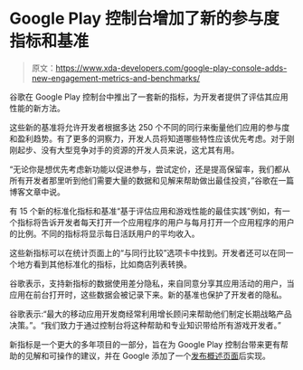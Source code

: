 # Google Play 控制台增加了新的参与度指标和基准

> 原文：<https://www.xda-developers.com/google-play-console-adds-new-engagement-metrics-and-benchmarks/>

谷歌在 Google Play 控制台中推出了一套新的指标，为开发者提供了评估其应用性能的新方法。

这些新的基准将允许开发者根据多达 250 个不同的同行来衡量他们应用的参与度和盈利趋势。有了更多的洞察力，开发人员将知道哪些特性应该优先考虑。对于刚刚起步、没有大型竞争对手的资源的开发人员来说，这尤其有用。

“无论你是想优先考虑新功能以促进参与，尝试定价，还是提高保留率，我们都从所有开发者那里听到他们需要大量的数据和见解来帮助做出最佳投资，”谷歌在一篇博客文章中说。

有 15 个新的标准化指标和基准“基于评估应用和游戏性能的最佳实践”例如，有一个指标将告诉开发者每天打开一个应用程序的用户与每月打开一个应用程序的用户的比例。不同的指标将显示每日活跃用户的平均收入。

这些新指标可以在统计页面上的“与同行比较”选项卡中找到。开发者还可以在同一个地方看到其他标准化的指标，比如商店列表转换。

谷歌表示，支持新指标的数据使用差分隐私，来自同意分享其应用活动的用户，当应用在前台打开时，这些数据会被记录下来。新的基准也保护了开发者的隐私。

谷歌表示:“最大的移动应用开发商经常利用增长顾问来帮助他们制定长期战略产品决策。”。“我们致力于通过控制台将这种帮助和专业知识带给所有游戏开发者。”

新指标是一个更大的多年项目的一部分，旨在为 Google Play 控制台带来更有帮助的见解和可操作的建议，并在 Google 添加了一个[发布概述页面](https://www.xda-developers.com/google-play-console-publishing-features/)后实现。